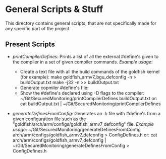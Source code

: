 General Scripts & Stuff
=======================

This directory contains general scripts, that are not specifically made for any
specific part of the project.

Present Scripts
---------------

 *  *printCompilerDefines*:
    Prints a list of all the external #define's given to the compiler in a set of
    given compiler commands.
    *Example usage*:
     *  Create a text file with all the build commands of the goldfish kernel (for example):
            make goldfish_armv7_bgu_defconfig -n > buildOutput.txt
            make -j32 -n >> buildOutput.txt
     *  Generate copmiler #define's file:
     *  Show the #define's declared using -D flags to the compiler:
            ~/Git/SecuredMonitoring/printCompilerDefines buildOutput.txt
        or:
            cat buildOutput.txt | ~/Git/SecuredMonitoring/printCompilerDefines
    
 *  *generateDefinesFromConfig*:
    Generates an .h file with #define's from a given configuration file such as
    the "goldfish/arch/arm/configs/goldfish_armv7_defconfig" file.
    *Example usage*:
        ~/Git/SecuredMonitoring/generateDefinesFromConfig arch/arm/configs/goldfish_armv7_defconfig > ConfigDefines.h
    or:
        cat arch/arm/configs/goldfish_armv7_defconfig | ~/Git/SecuredMonitoring/generateDefinesFromConfig > ConfigDefines.h
